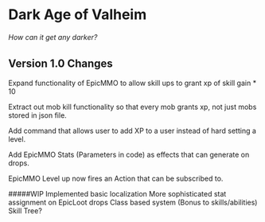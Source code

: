 ﻿# Dark Age of Valheim

###### How can it get any darker? 


## Version 1.0 Changes


Expand functionality of EpicMMO to allow skill ups to grant xp of skill gain * 10

Extract out mob kill functionality so that every mob grants xp, not just mobs stored in json file.

Add command that allows user to add XP to a user instead of hard setting a level.

Add EpicMMO Stats (Parameters in code) as effects that can generate on drops. 

EpicMMO Level up now fires an Action that can be subscribed to.


#####WIP
Implemented basic localization
More sophisticated stat assignment on EpicLoot drops
Class based system (Bonus to skills/abilities)
Skill Tree?
